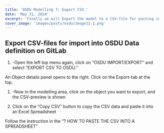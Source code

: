 ```yaml
---
title: 'OSDU Modelling 7: Export CSV.'
date: 'May 31, 2024'
excerpt: 'Finally we will Export the model to a CSV-file for pasting into a Excel Spreadsheet. This spreadsheet can then be imported into OSDU'
cover_image: 'images/posts/osdu/image11-1.png'
---
```

## Export CSV-files for import into OSDU Data definition on GitLab

1. -Open the left top menu again, click on “OSDU IMPORT/EXPORT” and select “EXPORT CSV TO OSDU.”
 
An Object details panel opens to the right. Click on the Export-tab at the top.

1. -Now in the modelling area, click on the object you want to export, and the CSV-preview is shown

2. Click on the “Copy CSV” button to copy the CSV data and paste it into an Excel Spreadsheet

Follow the instruction in the “? HOW TO PASTE THE CSV INTO A SPREADSHEET”

